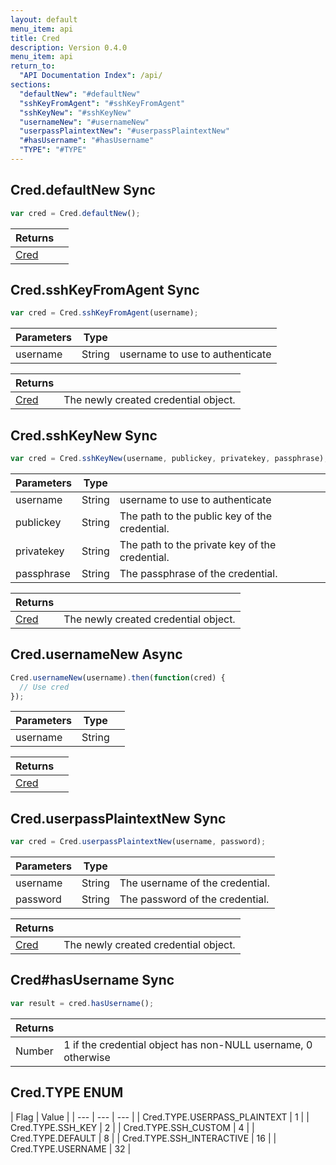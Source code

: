 ```yaml
---
layout: default
menu_item: api
title: Cred
description: Version 0.4.0
menu_item: api
return_to:
  "API Documentation Index": /api/
sections:
  "defaultNew": "#defaultNew"
  "sshKeyFromAgent": "#sshKeyFromAgent"
  "sshKeyNew": "#sshKeyNew"
  "usernameNew": "#usernameNew"
  "userpassPlaintextNew": "#userpassPlaintextNew"
  "#hasUsername": "#hasUsername"
  "TYPE": "#TYPE"
---
```


## <a name="defaultNew"></a><span>Cred.</span>defaultNew <span class="tags"><span class="sync">Sync</span></span>

```js
var cred = Cred.defaultNew();
```

| Returns |  |
| --- | --- |
| [Cred](/api/cred/) |  |

## <a name="sshKeyFromAgent"></a><span>Cred.</span>sshKeyFromAgent <span class="tags"><span class="sync">Sync</span></span>

```js
var cred = Cred.sshKeyFromAgent(username);
```

| Parameters | Type |   |
| --- | --- | --- |
| username | String | username to use to authenticate |

| Returns |  |
| --- | --- |
| [Cred](/api/cred/) | The newly created credential object. |

## <a name="sshKeyNew"></a><span>Cred.</span>sshKeyNew <span class="tags"><span class="sync">Sync</span></span>

```js
var cred = Cred.sshKeyNew(username, publickey, privatekey, passphrase);
```

| Parameters | Type |   |
| --- | --- | --- |
| username | String | username to use to authenticate |
| publickey | String | The path to the public key of the credential. |
| privatekey | String | The path to the private key of the credential. |
| passphrase | String | The passphrase of the credential. |

| Returns |  |
| --- | --- |
| [Cred](/api/cred/) | The newly created credential object. |

## <a name="usernameNew"></a><span>Cred.</span>usernameNew <span class="tags"><span class="async">Async</span></span>

```js
Cred.usernameNew(username).then(function(cred) {
  // Use cred
});
```

| Parameters | Type |   |
| --- | --- | --- |
| username | String |  |

| Returns |  |
| --- | --- |
| [Cred](/api/cred/) |  |

## <a name="userpassPlaintextNew"></a><span>Cred.</span>userpassPlaintextNew <span class="tags"><span class="sync">Sync</span></span>

```js
var cred = Cred.userpassPlaintextNew(username, password);
```

| Parameters | Type |   |
| --- | --- | --- |
| username | String | The username of the credential. |
| password | String | The password of the credential. |

| Returns |  |
| --- | --- |
| [Cred](/api/cred/) | The newly created credential object. |

## <a name="hasUsername"></a><span>Cred#</span>hasUsername <span class="tags"><span class="sync">Sync</span></span>

```js
var result = cred.hasUsername();
```

| Returns |  |
| --- | --- |
| Number |  1 if the credential object has non-NULL username, 0 otherwise |

## <a name="TYPE"></a><span>Cred.</span>TYPE <span class="tags"><span class="enum">ENUM</span></span>

| Flag | Value |
| --- | --- | --- |
| <span>Cred.TYPE.</span>USERPASS_PLAINTEXT | 1 |
| <span>Cred.TYPE.</span>SSH_KEY | 2 |
| <span>Cred.TYPE.</span>SSH_CUSTOM | 4 |
| <span>Cred.TYPE.</span>DEFAULT | 8 |
| <span>Cred.TYPE.</span>SSH_INTERACTIVE | 16 |
| <span>Cred.TYPE.</span>USERNAME | 32 |

